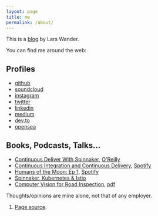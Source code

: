 ```yaml
---
layout: page
title: me
permalink: /about/
---
```


This is a <a aria-describedby="footnote-label" href="#blog">blog</a> by Lars Wander.

You can find me around the web:

## Profiles

* [github](https://github.com/lwander)
* [soundcloud](https://soundcloud.com/la-w-nder)
* [instagram](https://instagram.com/larswander)
* [twitter](https://twitter.com/larswander)
* [linkedin](https://www.linkedin.com/in/lars-wander-82697897)
* [medium](https://medium.com/@larswander/about)
* [dev.to](https://dev.to/lwander)
* [opensea](https://opensea.io/collection/lars-wander-art)

## Books, Podcasts, Talks...

* [Continuous Deliver With
    Spinnaker](https://www.goodreads.com/author/show/18280100.Lars_Wander),
    [O'Reilly](https://www.oreilly.com/library/view/continuous-delivery-with/9781492035527/titlepage01.html)
* [Continuous Integration and Continuous
    Delivery](https://kubernetespodcast.com/episode/023-ci-and-cd/),
    [Spotify](https://open.spotify.com/episode/1R25ZeiVfKNdZeAxPNp7wJ)
* [Humans of the Moon: Ep
    1](https://humans-of-the-moon.webflow.io/episode/ep-1-lars-wander),
    [Spotify](https://open.spotify.com/show/0ZAUVAx1By8rFkZnrwM1UM)
* [Spinnaker, Kubernetes & Istio](https://www.youtube.com/watch?v=_ZCtiD_6p7g)
* [Computer Vision for Road
    Inspection](https://ieeexplore.ieee.org/document/6836111), [pdf](https://www.ri.cmu.edu/pub_files/2014/3/crack_detection_final.pdf)

Thoughts/opinions are mine alone, not that of any employer.

<footer>
  <ol>
	<li id="blog">
	  <a href="https://github.com/lwander/lwander.github.io">Page source</a>.
	</li>
  </ol>
</footer>

